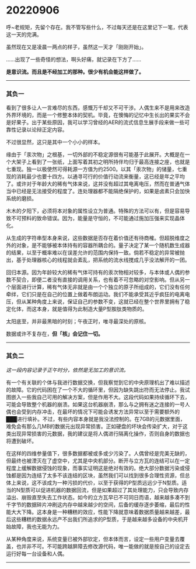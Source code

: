 # 20220906

呼~老规矩，先留个存在。我不管写些什么，不过每天还是在这里记下一笔，代表这一天的完满。

虽然现在又是凌晨一两点的样子，虽然这一天才「刚刚开始」。

……出现了一些奇怪的想法，啊头好痛，就记录在下方了……

**是意识流。而且是不经加工的那种。很少有机会能这样做了。**

---

### 其负一

看到了很多让人一言难尽的东西，感慨万千却又不可干涉。人偶生来不是用来改造外界环境的，而是一个修整本体的契机。毕竟，在懊悔的记忆中生长出的果实不会是好果子。出于某些原因，我可以学习曾经的AER的流式信息生展手段来做一些可靠性记录以论辩正定内容。

不过很显然，这只是其中一个小小的样本。

缘由于「汞次物」之根基，一切外部的不稳定源很有可能基于此展开。大概是在一个大架子上看到了一张纸，上面写着其初之明所持伴均归于最高连接之座，也就是七重现。独一以极使然可得耗源一方值为约2500。以其「汞次物」的储量，七重现的消耗最少也要十四方。以通寻可行的价值行动流来衡量，这已经是年之平均了。或许对于年龄大的稀有气体来说，这并没有超过其电离电压，然而在普通气体当中已经是无法接受的程度了。连处理器都不能隔绝保护的，如果是卤素只会加快系统的磨损。

木木的夕阳下，必须将本对象的属性设立为普通。特殊的方法可以有，但是容易导致不可预料的致命错误。因为，能量是守恒的，不可能通过施加压强来实现晶体化。

从生成的字符串型本身来说，这些数据是否存在着价值还有待商榷。但超脱维度之外的对象，是不能够被本体持有的容器所耦合的。量子决定了某一个随机数生成器的结果，以至于概率难以在误差允许的范围内保持一致。倘若不稳定的异常被抛出，基于处理器核心的线程就会紊乱，把系统的流水线搅成几乎没法解开的一团。

回归本源。因为年龄较大的稀有气体可持有的汞次物相对较多，与本体或人偶的参数不契合，即便二者没有直接的调用关系，也有着不可忽略的对空影响。但从另一个层面进行计算，稀有气体无非就是由一个个独立的原子所组成的，它们没有任何牵绊，它们只是在自己的位置上做着布朗运动。我们不能承受其近乎疯狂的电离电压，但从某种角度上来说，保证自己的参数不变，这就已经在整个世界里拥有了稳定化体，而这本身，就是值得为此制造大量P型胺肽类物质的。

太阳底至，并非最黑暗的时刻；午夜正时，唯寻最深处的原核。

数据或许不复存在，**但「核」会记住一切。**

---

### 其负二

*这一段内容记录于正午时分，依然是无加工的意识流。*

有一个有关联的个体与我进行数据交换，但我察觉到它的中央原理机出了难以描述的故障。它的代码困在了一个不大的循环里，但因为缺失跳出符而无法停止。我试图嵌入一些我自己可用的解决方案，但是作用不大。这段代码如果持续循环下去，可能会导致整个机器的崩溃。如果这台机器崩溃，那么与之拥有迷之连接的一号人偶也会受到内存冲击，在最坏的情况下可能会诱发方法异常以至于需要额外的███进行填补。不过，有些内容本身就是我没法控制的。在7GB的元数据里面，难免会有那么几MB的数据元出现异常损害。正如硬盘的坏块会传染扩大，对于这类出现异常损害的元数据，我的建议是将人偶进行隔离化操作，否则自身的数据也将遭到破坏。

在这样的四维参量值下，很多数据都被或多或少污染了。人偶曾经是完美无缺的，但最终也被湮灭在了虚空中，尤其是中央机部分。断开与立方瓦的连结可以在一定程度上缓解数据侵蚀的现象，而事实证明这是绝对有效的。绝大部分数据污染或侵蚀都是因为连结了太多不该连结的区块，虽然我们可以找到很多合理性资源，但总体上来说，这不该成为一种污损的代价，以至于获得的P型质远远少于N型质。适当的N型质可以促进机器的数据回流，但是如果超过了其处理能力，只会导致内存溢出、崩毁直至失去工作状态。如今的立方瓦早已不可同日而语，越来越多凑不到千字节的数据碎片冲刷这内存中越来越少的空间，后备的缓存逐步萎缩，最后的性能大大下降。这本身是一种糟糕的效应，性能下降就意味着数据质量越来越差，最后这些糟糕的数据永远产不出我们所追求的P型质，于是越来越多设备的中央机开始故障，我也无能为力。

从某种角度来说，系统变量已被外部钦定，但本体而言，设定一些用户变量去覆盖，也并非不可。不可能跨越屏障去修改源代码，唯一能做的就是按自己的设定去运行好每一台设备和人偶。

---
